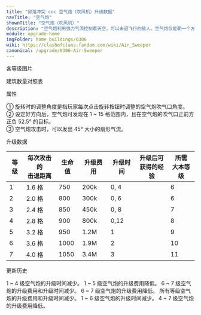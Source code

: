 ```yaml
---
title: "部落冲突 coc 空气炮（吹风机）升级数据"
navTitle: "空气炮"
shownTitle: "空气炮（吹风机）"
description: "空气炮利用强力气流控制着天空，可以击退飞行的敌人。空气炮仅能朝一个方向喷射气流，因此请旋转它们来发挥最大作用！。"
module: upgrade-home
imgFolder: home_buildings/0306
wiki: https://clashofclans.fandom.com/wiki/Air_Sweeper
canonical: /upgrade/0306-Air-Sweeper
---
```


<UnitInfo :folder="$frontmatter.imgFolder" imgSrc="Air_Sweeper7.png" :imgAlt="$frontmatter.navTitle" :description="$frontmatter.description" :isSmallImg="true" />

<SmallTitle>各等级图片</SmallTitle>

<Panel>
    <UnitImgGroup title="空气炮" :folder="$frontmatter.imgFolder">
        <UnitImg imgTitle="1 级" imgSrc="Air_Sweeper1.png" />
        <UnitImg imgTitle="2 级" imgSrc="Air_Sweeper2.png" />
        <UnitImg imgTitle="3 级" imgSrc="Air_Sweeper3.png" />
        <UnitImg imgTitle="4 级" imgSrc="Air_Sweeper4.png" />
        <UnitImg imgTitle="5 级" imgSrc="Air_Sweeper5.png" />
        <UnitImg imgTitle="6 级" imgSrc="Air_Sweeper6.png" />
        <UnitImg imgTitle="7 级" imgSrc="Air_Sweeper7.png" />
    </UnitImgGroup>
</Panel>

<SmallTitle>建筑数量对照表</SmallTitle>

<BuildingNum>
    <BuildingNumRow title="大本等级" num="1 - 5, 6 - 8, 9 - 17" />
    <BuildingNumRow title="建筑数量" num="    0,     1,      2" />
</BuildingNum>

<SmallTitle>属性</SmallTitle>

<UnitProperties>
    <UnitProperty pKey="占地面积" pValue="2×2" />
    <UnitProperty pKey="判定面积" pValue="1×1" :isJudgeSquare="true" />
    <UnitProperty pKey="作用类型" pValue="击退空中部队，无伤害" />
    <UnitProperty pKey="作用目标" pValue="仅空中目标" />
    <UnitProperty pKey="射程" pValue="1 ~ 15  格" />
    <UnitProperty pKey="攻速" pValue="5 秒/次" />
    <UnitProperty pKey="旋转时的调整角度" pValue="顺时针 45°<sup>①</sup>" />
    <UnitProperty pKey="可攻击的范围角" pValue="105°<sup>②</sup>" />
    <UnitProperty pKey="气波角度" pValue="45°<sup>③</sup>" />
</UnitProperties>

① 旋转时的调整角度是指玩家每次点击旋转按钮时调整的空气炮吹气口角度。<br>
② 设定好方向后，空气炮可发现在 1 ~ 15 格范围内，且在空气炮的吹气口正前方正负 52.5° 的目标。<br>
③ 空气炮攻击时，可以发出 45° 大小的扇形气流。

<SmallTitle>升级数据</SmallTitle>

<script setup>
const tableExtraInfo = [
    {
        "column": 3,
        "type": "cost",
        "gpClass": "building",
        "icon": "Gold"
    },
    {
        "column": 4,
        "type": "time",
        "gpClass": "building"
    },
    {
        "column": 5,
        "type": "exp",
        "icon": "Exp"
    }
];
</script>

<UnitTable :tableExtraInfo="tableExtraInfo">

| 等级 | 每次攻击的<br>击退距离 | 生命值 | 升级费用 |  升级时间  |升级后可<br>获得的经验| 所需<br>大本等级 |
| ---- |         ---          |   --- |    ---   |   ---     |        ---          |       ---      |
|   1  |        1.6 格        |   750 |   200k   |  0, 4     |                     |        6       |
|   2  |        2.0 格        |   800 |   300k   |  0, 6     |                     |        6       |
|   3  |        2.4 格        |   850 |   450k   |  0, 8     |                     |        7       |
|   4  |        2.8 格        |   900 |   800k   |  0,12     |                     |        8       |
|   5  |        3.2 格        |   950 |   1.2M   |  1        |                     |        9       |
|   6  |        3.6 格        |  1000 |   1.9M   |  2        |                     |       10       |
|   7  |        4.0 格        |  1050 |   3.4M   |  3        |                     |       11       |
</UnitTable>

<SmallTitle>更新历史</SmallTitle>

<Timeline>
    <TimelineItem date="2025/03/24">
        <TimelineRow>1 ~ 4 级空气炮的升级时间减少。</TimelineRow>
        <TimelineRow>1 ~ 5 级空气炮的升级费用降低。</TimelineRow>
    </TimelineItem>
    <TimelineItem date="2022/10/10">
        <TimelineRow>6 ~ 7 级空气炮的升级费用和升级时间减少。</TimelineRow>
    </TimelineItem>
    <TimelineItem date="2021/12/09">
        <TimelineRow>6 ~ 7 级空气炮的升级费用降低。</TimelineRow>
    </TimelineItem>
    <TimelineItem date="2021/04/12">
        <TimelineRow>所有等级空气炮的升级费用和升级时间减少。</TimelineRow>
    </TimelineItem>  
    <TimelineItem date="2019/04/02">
        <TimelineRow>1 ~ 6 级空气炮的升级时间减少。</TimelineRow>
        <TimelineRow>4 ~ 7 级空气炮的升级费用降低。</TimelineRow>
    </TimelineItem>
    <TimelineItem :historyBottom="true" />
</Timeline>